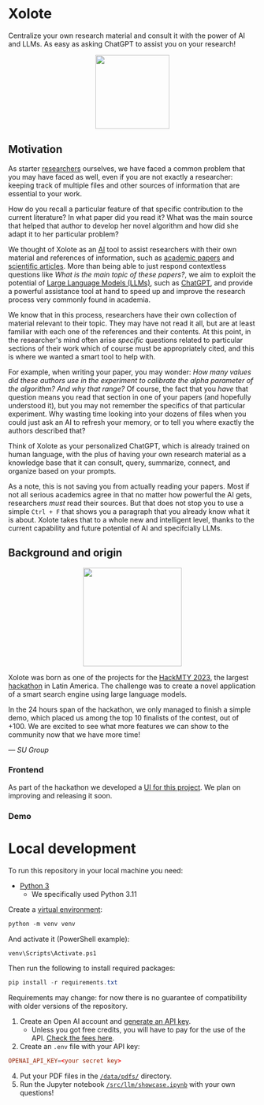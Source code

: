 # Xolote

Centralize your own research material and consult it with the power of AI and LLMs.
As easy as asking ChatGPT to assist you on your research!

<div align="center">
    <img src="img/xolote-logo.png" width="150">
</div>

## Motivation

As starter [researchers](https://en.wikipedia.org/wiki/Research) ourselves, we have faced a common problem that you may have faced as well, even if you are not exactly a researcher: keeping track of multiple files and other sources of information that are essential to your work.

How do you recall a particular feature of that specific contribution to the current literature?
In what paper did you read it?
What was the main source that helped that author to develop her novel algorithm and how did she adapt it to her particular problem?

We thought of Xolote as an [AI](https://en.wikipedia.org/wiki/Artificial_intelligence) tool to assist researchers with their own material and references of information, such as [academic papers](https://en.wikipedia.org/wiki/Academic_publishing#Scholarly_paper) and [scientific articles](https://en.wikipedia.org/wiki/Scientific_literature#Scientific_article).
More than being able to just respond contextless questions like *What is the main topic of these papers?*, we aim to exploit the potential of [Large Language Models (LLMs)](https://en.wikipedia.org/wiki/Large_language_model), such as [ChatGPT](https://en.wikipedia.org/wiki/ChatGPT), and provide a powerful assistance tool at hand to speed up and improve the research process very commonly found in academia.

We know that in this process, researchers have their own collection of material relevant to their topic.
They may have not read it all, but are at least familiar with each one of the references and their contents.
At this point, in the researcher's mind often arise *specific* questions related to particular sections of their work which of course must be appropriately cited, and this is where we wanted a smart tool to help with.

For example, when writing your paper, you may wonder: *How many values did these authors use in the experiment to calibrate the alpha parameter of the algorithm? And why that range?*
Of course, the fact that you *have* that question means you read that section in one of your papers (and hopefully understood it), but you may not remember the specifics of that particular experiment.
Why wasting time looking into your dozens of files when you could just ask an AI to refresh your memory, or to tell you where exactly the authors described that?

Think of Xolote as your personalized ChatGPT, which is already trained on human language, with the plus of having your own research material as a knowledge base that it can consult, query, summarize, connect, and organize based on your prompts.

As a note, this is not saving you from actually reading your papers.
Most if not all serious academics agree in that no matter how powerful the AI gets, researchers *must* read their sources.
But that does not stop you to use a simple `Ctrl + F` that shows you a paragraph that you already know what it is about.
Xolote takes that to a whole new and intelligent level, thanks to the current capability and future potential of AI and specifcially LLMs.

## Background and origin

<div align="center">
    <img src="https://hackmty.com/img/Logo_2023.png" width="200">
</div>

Xolote was born as one of the projects for the [HackMTY 2023](https://hackmty.com/), the largest [hackathon](https://en.wikipedia.org/wiki/Hackathon) in Latin America.
The challenge was to create a novel application of a smart search engine using large language models.

In the 24 hours span of the hackathon, we only managed to finish a simple demo, which placed us among the top 10 finalists of the contest, out of +100.
We are excited to see what more features we can show to the community now that we have more time!

*— SU Group*

### Frontend

As part of the hackathon we developed a [UI for this project]((https://github.com/David-Lazaro-Fernandez/smart-study)).
We plan on improving and releasing it soon.

### Demo

<!-- ![demo](img/kaban-demo.mp4) -->

# Local development

To run this repository in your local machine you need:

- [Python 3](https://www.python.org/downloads/)
  - We specifically used Python 3.11

Create a [virtual environment](https://packaging.python.org/en/latest/guides/installing-using-pip-and-virtual-environments/#creating-a-virtual-environment):

```ps
python -m venv venv
```

And activate it (PowerShell example):

```ps
venv\Scripts\Activate.ps1
```

Then run the following to install required packages:

```ps1
pip install -r requirements.txt
```

Requirements may change: for now there is no guarantee of compatibility with older versions of the repository.

1. Create an Open AI account and [generate an API key](https://platform.openai.com/account/api-keys).
   - Unless you got free credits, you will have to pay for the use of the API. [Check the fees here](https://openai.com/pricing).
2. Create an `.env` file with your API key:
```toml
OPENAI_API_KEY=<your secret key>
```
4. Put your PDF files in the [`/data/pdfs/`](./data/pdfs/) directory.
5. Run the Jupyter notebook [`/src/llm/showcase.ipynb`](/src/llm/showcase.ipynb) with your own questions!
